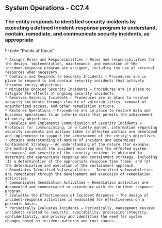 ## System Operations - CC7.4

### The entity responds to identified security incidents by executing a defined incident-response program to understand, contain, remediate, and communicate security incidents, as appropriate

!!! note "Points of focus"

    * Assigns Roles and Responsibilities — Roles and responsibilities for the design, implementation, maintenance, and execution of the incident-response program are assigned, including the use of external resources when necessary.
    * Contains and Responds to Security Incidents — Procedures are in place to respond to and contain security incidents that actively threaten entity objectives.
    * Mitigates Ongoing Security Incidents — Procedures are in place to mitigate the effects of ongoing security incidents.
    * Resolves Security Incidents — Procedures are in place to resolve security incidents through closure of vulnerabilities, removal of unauthorized access, and other remediation actions.
    * Restores Operations — Procedures are in place to restore data and business operations to an interim state that permits the achievement of entity objectives.
    * Develops and Implements Communication of Security Incidents — Protocols for communicating, in a timely manner, information regarding security incidents and actions taken to affected parties are developed and implemented to support the achievement of the entity's objectives.
    * Obtains Understanding of Nature of Incident and Determines Containment Strategy — An understanding of the nature (for example, the method by which the incident occurred and the affected system resources) and severity of the security incident is obtained to determine the appropriate response and containment strategy, including (1) a determination of the appropriate response time frame, and (2) the determination and execution of the containment approach.
    * Remediates Identified Vulnerabilities — Identified vulnerabilities are remediated through the development and execution of remediation activities.
    * Communicates Remediation Activities — Remediation activities are documented and communicated in accordance with the incident-response program.
    * Evaluates the Effectiveness of Incident Response — The design of incident-response activities is evaluated for effectiveness on a periodic basis.
    * Periodically Evaluates Incidents — Periodically, management reviews incidents related to security, availability, processing integrity, confidentiality, and privacy and identifies the need for system changes based on incident patterns and root causes.
